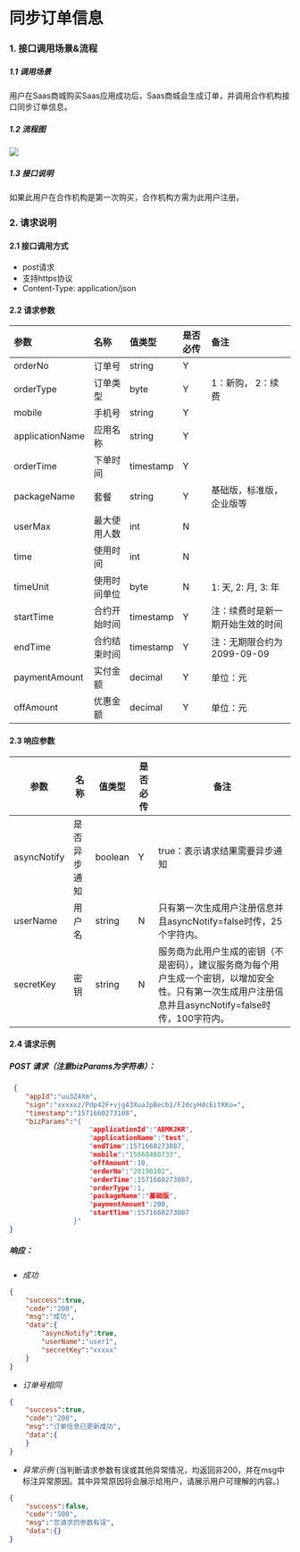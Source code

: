 

# 同步订单信息

### 1. 接口调用场景&流程

##### 1.1 调用场景

用户在Saas商城购买Saas应用成功后，Saas商城会生成订单，并调用合作机构接口同步订单信息。

##### 1.2 流程图

![](<http://ydxjdnas.sanjinxia.com/image/用户购买saas后三方saas注册用户.jpg>)

##### 1.3  接口说明

如果此用户在合作机构是第一次购买，合作机构方需为此用户注册。

### 2. 请求说明

#### 2.1 接口调用方式

- post请求
- 支持https协议
- Content-Type: application/json

#### 2.2  请求参数

| 参数              | 名称     | 值类型       | 是否必传 | 备注                 |
| :-------------- | :----- | :-------- | :--- | :----------------- |
| orderNo         | 订单号    | string    | Y    |                    |
| orderType       | 订单类型   | byte      | Y    | 1：新购， 2：续费         |
| mobile          | 手机号    | string    | Y    |                    |
| applicationName | 应用名称   | string    | Y    |                    |
| orderTime       | 下单时间   | timestamp | Y    |                    |
| packageName     | 套餐     | string    | Y    | 基础版，标准版，企业版等       |
| userMax         | 最大使用人数 | int       | N    |                    |
| time            | 使用时间   | int       | N    |                    |
| timeUnit        | 使用时间单位 | byte      | N    | 1: 天, 2: 月, 3: 年   |
| startTime       | 合约开始时间 | timestamp | Y    | 注：续费时是新一期开始生效的时间   |
| endTime         | 合约结束时间 | timestamp | Y    | 注：无期限合约为2099-09-09 |
| paymentAmount   | 实付金额   | decimal   | Y    | 单位：元               |
| offAmount       | 优惠金额   | decimal   | Y    | 单位：元               |

#### 2.3  响应参数

| 参数        | 名称                                                        | 值类型  | 是否必传 | 备注                                                         |
| ----------- | ----------------------------------------------------------- | ------- | -------- | ------------------------------------------------------------ |
| asyncNotify | 是否异步                                               通知 | boolean | Y        | true：表示请求结果需要异步通知                               |
| userName    | 用户名                                                      | string  | N        | 只有第一次生成用户注册信息并且asyncNotify=false时传，25个字符内。 |
| secretKey   | 密钥                                                        | string  | N        | 服务商为此用户生成的密钥（不是密码），建议服务商为每个用户生成一个密钥，以增加安全性。只有第一次生成用户注册信息并且asyncNotify=false时传，100字符内。 |

#### 2.4 请求示例

##### POST 请求（注意bizParams为字符串）：

```JSON
 {
    "appId":"uu3Z4Xm",
	"sign":"xxxxxz/Pdp42F+vjg43XuaJpBecb1/FJdcyHdcEitKKo=",
	"timestamp":"1571660273108",
	"bizParams":"{				
					"applicationId":"ABMKJKR",
   					"applicationName":"test",
					"endTime":1571660273087,
					"mobile":"15868480733",
					"offAmount":10,
					"orderNo":"20190102",
					"orderTime":1571660273087,
					"orderType":1,
					"packageName":"基础版",
					"paymentAmount":200,
	 				"startTime":1571660273087
				}"
}
```

##### 响应：
- *成功*

```JSON
{
    "success":true,
    "code":"200",
    "msg":"成功",
    "data":{
        "asyncNotify":true,
        "userName":"user1",
        "secretKey":"xxxxx"
    }
}

```
- *订单号相同*

```JSON
{
    "success":true,
    "code":"200",
    "msg":"订单信息已更新成功",
    "data":{
    }
}
```
- *异常示例*  (当判断请求参数有误或其他异常情况，均返回非200，并在msg中标注异常原因。其中异常原因将会展示给用户，请展示用户可理解的内容。)

```JSON
{
    "success":false,
    "code":"500",
    "msg":"您请求的参数有误",
    "data":{}
}
```

